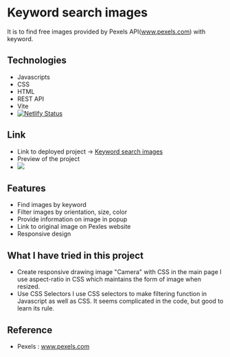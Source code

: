 # Keyword search images

It is to find free images provided by Pexels API(www.pexels.com) with keyword.

## Technologies

- Javascripts
- CSS
- HTML
- REST API
- Vite
- [![Netlify Status](https://api.netlify.com/api/v1/badges/d5fe4472-5796-4944-aae6-79ad6684c5a8/deploy-status)](https://app.netlify.com/sites/searchimage-sunhee/deploys)

## Link

- Link to deployed project -> [Keyword search images](https://searchimage-sunhee.netlify.app)
- Preview of the project
- ![](searchImage.gif)

## Features

- Find images by keyword
- Filter images by orientation, size, color
- Provide information on image in popup
- Link to original image on Pexles website
- Responsive design

## What I have tried in this project

- Create responsive drawing image "Camera" with CSS in the main page
  I use aspect-ratio in CSS which maintains the form of image when resized.
- Use CSS Selectors
  I use CSS selectors to make filtering function in Javascript as well as CSS.
  It seems complicated in the code, but good to learn its rule.

## Reference

- Pexels : www.pexels.com
